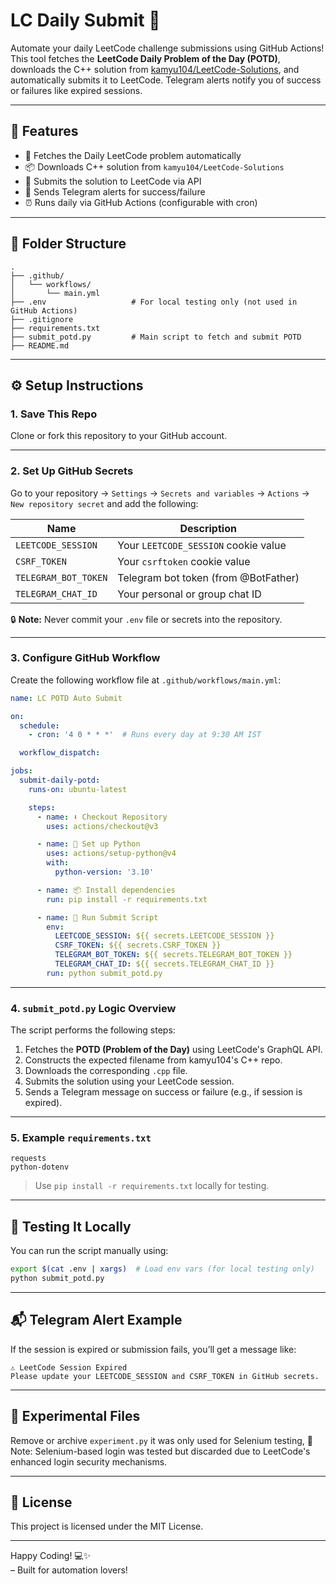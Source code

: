 # LC Daily Submit 🚀

Automate your daily LeetCode challenge submissions using GitHub Actions!  
This tool fetches the **LeetCode Daily Problem of the Day (POTD)**, downloads the C++ solution from [kamyu104/LeetCode-Solutions](https://github.com/kamyu104/LeetCode-Solutions), and automatically submits it to LeetCode. Telegram alerts notify you of success or failures like expired sessions.

---

## 📌 Features

- 🔁 Fetches the Daily LeetCode problem automatically
- 📦 Downloads C++ solution from `kamyu104/LeetCode-Solutions`
- 🚀 Submits the solution to LeetCode via API
- 🔔 Sends Telegram alerts for success/failure
- ⏰ Runs daily via GitHub Actions (configurable with cron)

---

## 📂 Folder Structure

```
.
├── .github/
│   └── workflows/
│       └── main.yml
├── .env                   # For local testing only (not used in GitHub Actions)
├── .gitignore
├── requirements.txt
├── submit_potd.py         # Main script to fetch and submit POTD
├── README.md
```

---

## ⚙️ Setup Instructions

### 1. Save This Repo

Clone or fork this repository to your GitHub account.

---

### 2. Set Up GitHub Secrets

Go to your repository → `Settings` → `Secrets and variables` → `Actions` → `New repository secret` and add the following:

| Name                  | Description                            |
|-----------------------|----------------------------------------|
| `LEETCODE_SESSION`    | Your `LEETCODE_SESSION` cookie value   |
| `CSRF_TOKEN`          | Your `csrftoken` cookie value          |
| `TELEGRAM_BOT_TOKEN`  | Telegram bot token (from @BotFather)   |
| `TELEGRAM_CHAT_ID`    | Your personal or group chat ID         |

🔒 **Note:** Never commit your `.env` file or secrets into the repository.

---

### 3. Configure GitHub Workflow

Create the following workflow file at `.github/workflows/main.yml`:

```yaml
name: LC POTD Auto Submit

on:
  schedule:
    - cron: '4 0 * * *'  # Runs every day at 9:30 AM IST

  workflow_dispatch:

jobs:
  submit-daily-potd:
    runs-on: ubuntu-latest

    steps:
      - name: ⬇️ Checkout Repository
        uses: actions/checkout@v3

      - name: 🐍 Set up Python
        uses: actions/setup-python@v4
        with:
          python-version: '3.10'

      - name: 📦 Install dependencies
        run: pip install -r requirements.txt

      - name: 🚀 Run Submit Script
        env:
          LEETCODE_SESSION: ${{ secrets.LEETCODE_SESSION }}
          CSRF_TOKEN: ${{ secrets.CSRF_TOKEN }}
          TELEGRAM_BOT_TOKEN: ${{ secrets.TELEGRAM_BOT_TOKEN }}
          TELEGRAM_CHAT_ID: ${{ secrets.TELEGRAM_CHAT_ID }}
        run: python submit_potd.py
```

---

### 4. `submit_potd.py` Logic Overview

The script performs the following steps:

1. Fetches the **POTD (Problem of the Day)** using LeetCode's GraphQL API.
2. Constructs the expected filename from kamyu104's C++ repo.
3. Downloads the corresponding `.cpp` file.
4. Submits the solution using your LeetCode session.
5. Sends a Telegram message on success or failure (e.g., if session is expired).

---

### 5. Example `requirements.txt`

```
requests
python-dotenv
```

> Use `pip install -r requirements.txt` locally for testing.

---

## 🧪 Testing It Locally

You can run the script manually using:

```bash
export $(cat .env | xargs)  # Load env vars (for local testing only)
python submit_potd.py
```

---

## 📬 Telegram Alert Example

If the session is expired or submission fails, you’ll get a message like:

```
⚠️ LeetCode Session Expired
Please update your LEETCODE_SESSION and CSRF_TOKEN in GitHub secrets.
```

---

## 🧼  Experimental Files
Remove or archive `experiment.py` it was only used for Selenium testing,
🧪 Note: Selenium-based login was tested but discarded due to LeetCode's enhanced login security mechanisms.

---

## 📄 License

This project is licensed under the MIT License.

---

Happy Coding! 💻✨  
– Built for automation lovers!